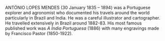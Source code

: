 ANTÓNIO LOPES MENDES (30 January 1835 – 1894) was a Portuguese explorer and agronomist who documented his travels around the world particularly in Brazil and India. He was a careful illustrator and cartographer. He travelled extensively in Brazil around 1882-83. His most famous published work was _A Índia Portuguesa_ (1886) with many engravings made by Francisco Pastor (1850-1922).
